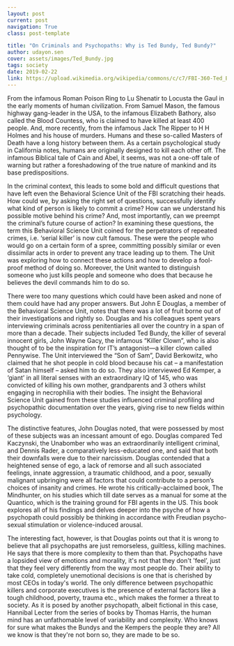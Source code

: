 ```yaml
---
layout: post
current: post
navigation: True
class: post-template

title: "On Criminals and Psychopaths: Why is Ted Bundy, Ted Bundy?"
author: udayon.sen
cover: assets/images/Ted_Bundy.jpg
tags: society
date: 2019-02-22
link: https://upload.wikimedia.org/wikipedia/commons/c/c7/FBI-360-Ted_Bundy_FBI_10_most_wanted_photo.jpg
---
```


From the infamous Roman Poison Ring to Lu Shenatir to Locusta the Gaul in the early moments of human civilization. From Samuel Mason, the famous highway gang-leader in the USA, to the infamous Elizabeth Bathory, also called the Blood Countess, who is claimed to have killed at least  400 people. And, more recently, from the infamous Jack The Ripper to H H Holmes and his house of murders. Humans and these so-called Masters of Death have a long history between them. As a certain psychological study in California notes, humans are originally designed to kill each other off. The infamous Biblical tale of Cain and Abel, it seems, was not a one-off tale of warning but rather a foreshadowing of the true nature of mankind and its base predispositions.

In the criminal context, this leads to some bold and difficult questions that have left even the Behavioral Science Unit of the FBI scratching their heads. How could we, by asking the right set of questions, successfully identify what kind of person is likely to commit a crime? How can we understand his possible motive behind his crime? And, most importantly, can we preempt the criminal’s future course of action? In examining these questions, the term this Behavioral Science Unit coined for the perpetrators of repeated crimes, i.e. ‘serial killer’ is now cult famous. These were the people who would go on a certain form of a spree, committing possibly similar or even dissimilar acts in order to prevent any trace leading up to them. The Unit was exploring how to connect these actions and how to develop a fool-proof method of doing so. Moreover, the Unit wanted to distinguish someone who just kills people and someone who does that because he believes the devil commands him to do so.

There were too many questions which could have been asked and none of them could have had any proper answers. But John E Douglas, a member of the Behavioral Science Unit, notes that there was a lot of fruit borne out of their investigations and rightly so. Douglas and his colleagues spent years interviewing criminals across penitentiaries all over the country in a span of more than a decade. Their subjects included Ted Bundy, the killer of several innocent girls, John Wayne Gacy, the infamous “Killer Clown”, who is also thought of to be the inspiration for IT’s antagonist—a killer clown called Pennywise. The Unit interviewed the “Son of Sam”, David Berkowitz, who claimed that he shot people in cold blood because his cat – a manifestation of Satan himself – asked him to do so. They also interviewed Ed Kemper, a ‘giant’ in all literal senses with an extraordinary IQ of 145, who was convicted of killing his own mother, grandparents and 3 others whilst engaging in necrophilia with their bodies. The insight the Behavioral Science Unit gained from these studies influenced criminal profiling and psychopathic documentation over the years, giving rise to new fields within psychology.

The distinctive features, John Douglas noted, that were possessed by most of these subjects was an incessant amount of ego. Douglas compared Ted Kaczynski, the Unabomber who was an extraordinarily intelligent criminal, and Dennis Rader, a comparatively less-educated one, and said that both their downfalls were due to their narcissism. Douglas contended that a heightened sense of ego, a lack of remorse and all such associated feelings, innate aggression, a traumatic childhood, and a poor, sexually malignant upbringing were all factors that could contribute to a person’s choices of insanity and crimes. He wrote his critically-acclaimed book, The Mindhunter, on his studies which till date serves as a manual for some at the Quantico, which is the training ground for FBI agents in the US. This book explores all of his findings and delves deeper into the psyche of how a psychopath could possibly be thinking in accordance with Freudian psycho-sexual stimulation or violence-induced arousal.

The interesting fact, however, is that Douglas points out that it is wrong to believe that all psychopaths are just remorseless, guiltless, killing machines. He says that there is more complexity to them than that. Psychopaths have a lopsided view of emotions and morality, it's not that they don't 'feel’, just that they feel very differently from the way most people do. Their ability to take cold, completely unemotional decisions is one that is cherished by most CEOs in today's world. The only difference between psychopathic killers and corporate executives is the presence of external factors like a tough childhood, poverty, trauma etc., which makes the former a threat to society. As it is posed by another psychopath, albeit fictional in this case, Hannibal Lecter from the series of books by Thomas Harris, the human mind has an unfathomable level of variability and complexity. Who knows for sure what makes the Bundys and the Kempers the people they are? All we know is that they're not born so, they are made to be so.
